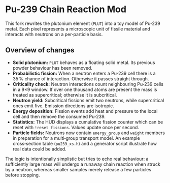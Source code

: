 # Pu-239 Chain Reaction Mod

This fork rewrites the plutonium element (`PLUT`) into a toy model of Pu‑239 metal.  Each pixel represents a microscopic unit of fissile material and interacts with neutrons on a per‑particle basis.

## Overview of changes
- **Solid plutonium:** `PLUT` behaves as a floating solid metal.  Its previous powder behaviour has been removed.
- **Probabilistic fission:** When a neutron enters a Pu‑239 cell there is a 35 % chance of interaction.  Otherwise it passes straight through.
- **Criticality check:** Neutron interactions count neighbouring Pu‑239 cells in a 9×9 window.  If over one thousand atoms are present the mass is treated as supercritical; otherwise it is subcritical.
- **Neutron yield:** Subcritical fissions emit two neutrons, while supercritical ones emit five.  Emission directions are isotropic.
- **Energy deposition:** Fission events add heat and pressure to the local cell and then remove the consumed Pu‑239.
- **Statistics:** The HUD displays a cumulative fission counter which can be reset with `!reset fissions`.  Values update once per second.
- **Particle fields:** Neutrons now contain `energy_group` and `weight` members in preparation for a multi‑group transport model.  An example cross‑section table (`pu239_xs.h`) and a generator script illustrate how real data could be added.

The logic is intentionally simplistic but tries to echo real behaviour: a sufficiently large mass will undergo a runaway chain reaction when struck by a neutron, whereas smaller samples merely release a few particles before stopping.

